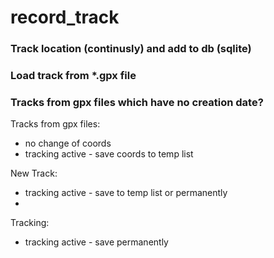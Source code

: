 # record_track

### Track location (continusly) and add to db (sqlite)

### Load track from *.gpx file

### 
### Tracks from gpx files which have no creation date?

Tracks from gpx files: 
- no change of coords
- tracking active - save coords to temp list

New Track: 
- tracking active - save to temp list or permanently
- 

Tracking: 
- tracking active - save permanently
